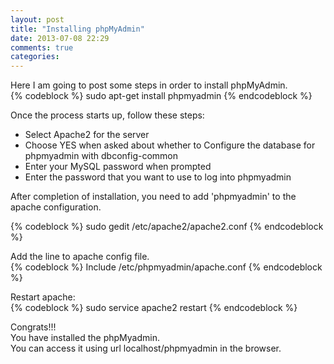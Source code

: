 ```yaml
---
layout: post
title: "Installing phpMyAdmin"
date: 2013-07-08 22:29
comments: true
categories: 
---
```

Here I am going to post some steps in order to install phpMyAdmin.  
{% codeblock %}
sudo apt-get install phpmyadmin
{% endcodeblock %}

Once the process starts up, follow these steps:  
* Select Apache2 for the server  
* Choose YES when asked about whether to Configure the database for phpmyadmin with dbconfig-common  
* Enter your MySQL password when prompted  
* Enter the password that you want to use to log into phpmyadmin  


After completion of installation, you need to add 'phpmyadmin' to the apache configuration.  

{% codeblock %}
sudo gedit /etc/apache2/apache2.conf
{% endcodeblock %}

Add the line to apache config file.  
{% codeblock %}
Include /etc/phpmyadmin/apache.conf
{% endcodeblock %}

Restart apache:  
{% codeblock %}
sudo service apache2 restart
{% endcodeblock %}

Congrats!!!  
You have installed the phpMyadmin.  
You can access it using url localhost/phpmyadmin in the browser.
